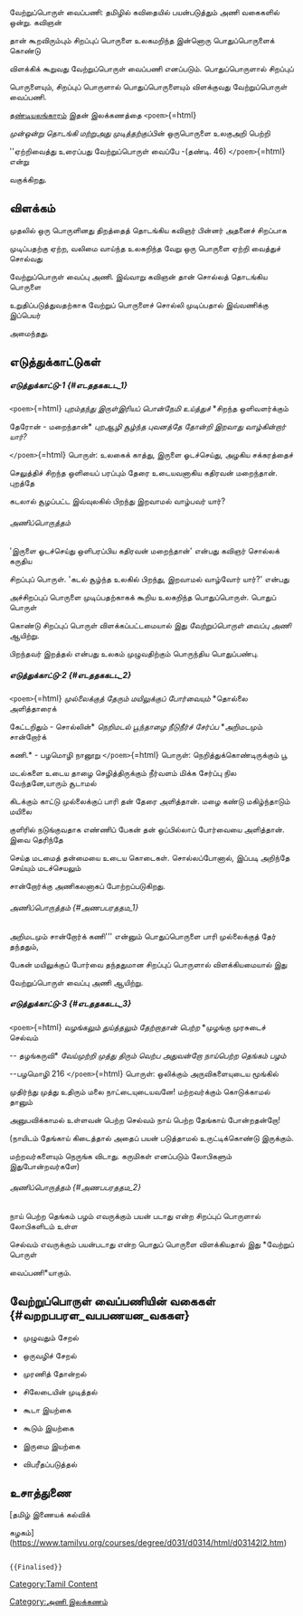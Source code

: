 வேற்றுப்பொருள் வைப்பணி: தமிழில் கவிதையில் பயன்படுத்தும் அணி வகைகளில் ஒன்று. கவிஞன்
தான் கூறவிரும்பும் சிறப்புப் பொருளை உலகமறிந்த இன்னொரு பொதுப்பொருளைக் கொண்டு
விளக்கிக் கூறுவது வேற்றுப்பொருள் வைப்பணி எனப்படும். பொதுப்பொருளால் சிறப்புப்
பொருளையும், சிறப்புப் பொருளால் பொதுப்பொருளையும் விளக்குவது வேற்றுப்பொருள் வைப்பணி.

[தண்டியலங்காரம்](தண்டியலங்காரம் "wikilink") இதன் இலக்கணத்தை `<poem>`{=html}
*முன்ஒன்று தொடங்கி மற்றுஅது முடித்தற்குப்*பின் ஒருபொருளை உலகுஅறி பெற்றி
\'\'ஏற்றிவைத்து உரைப்பது வேற்றுப்பொருள் வைப்பே -(தண்டி. 46) `</poem>`{=html}என்று
வகுக்கிறது.

## விளக்கம்

முதலில் ஒரு பொருளினது திறத்தைத் தொடங்கிய கவிஞர் பின்னர் அதனைச் சிறப்பாக
முடிப்பதற்கு ஏற்ற, வலிமை வாய்ந்த உலகறிந்த வேறு ஒரு பொருளை ஏற்றி வைத்துச் சொல்வது
வேற்றுப்பொருள் வைப்பு அணி. இவ்வாறு கவிஞன் தான் சொல்லத் தொடங்கிய பொருளை
உறுதிப்படுத்துவதற்காக வேற்றுப் பொருளைச் சொல்லி முடிப்பதால் இவ்வணிக்கு இப்பெயர்
அமைந்தது.

## எடுத்துக்காட்டுகள்

##### எடுத்துக்காட்டு-1 {#எடததககடட_1}

`<poem>`{=html} *புறம்தந்து இருள்இரியப் பொன்நேமி உய்த்துச்* *சிறந்த ஒளிவளர்க்கும்
தேரோன் - மறைந்தான்* *புறஆழி சூழ்ந்த புவனத்தே தோன்றி* *இறவாது வாழ்கின்றார் யார்?*
`</poem>`{=html} பொருள்: உலகைக் காத்து, இருளை ஓடச்செய்து, அழகிய சக்கரத்தைச்
செலுத்திச் சிறந்த ஒளியைப் பரப்பும் தேரை உடையவனாகிய கதிரவன் மறைந்தான். புறத்தே
கடலால் சூழப்பட்ட இவ்வுலகில் பிறந்து இறவாமல் வாழ்பவர் யார்?

###### அணிப்பொருத்தம்

\'இருளை ஓடச்செய்து ஒளிபரப்பிய கதிரவன் மறைந்தான்\' என்பது கவிஞர் சொல்லக் கருதிய
சிறப்புப் பொருள். \'கடல் சூழ்ந்த உலகில் பிறந்து, இறவாமல் வாழ்வோர் யார்?\' என்பது
அச்சிறப்புப் பொருளை முடிப்பதற்காகக் கூறிய உலகறிந்த பொதுப்பொருள். பொதுப் பொருள்
கொண்டு சிறப்புப் பொருள் விளக்கப்பட்டமையால் இது *வேற்றுப்பொருள் வைப்பு அணி* ஆயிற்று.
பிறந்தவர் இறத்தல் என்பது உலகம் முழுவதிற்கும் பொருந்திய பொதுப்பண்பு.

##### எடுத்துக்காட்டு-2 {#எடததககடட_2}

`<poem>`{=html} *முல்லைக்குத் தேரும் மயிலுக்குப் போர்வையும்* *தொல்லை அளித்தாரைக்
கேட்டறிதும் - சொல்லின்* *நெறிமடல் பூந்தாழை நீடுநீர்ச் சேர்ப்ப* *அறிமடமும் சான்றோர்க்
கணி.* - பழமொழி நானூறு `</poem>`{=html} பொருள்: நெறித்துக்கொண்டிருக்கும் பூ
மடல்களை உடைய தாழை செழித்திருக்கும் நீர்வளம் மிக்க சேர்ப்பு நில வேந்தனே,யாரும் சூடாமல்
கிடக்கும் காட்டு முல்லைக்குப் பாரி தன் தேரை அளித்தான். மழை கண்டு மகிழ்ந்தாடும் மயிலை
குளிரில் நடுங்குவதாக எண்ணிப் பேகன் தன் ஒப்பில்லாப் போர்வையை அளித்தான். இவை தெரிந்தே
செய்த மடமைத் தன்மையை உடைய கொடைகள். சொல்லப்போனால், இப்படி அறிந்தே செய்யும் மடச்செயலும்
சான்றோர்க்கு அணிகலனாகப் போற்றப்படுகிறது.

###### அணிப்பொருத்தம் {#அணபபரததம_1}

அறிமடமும் சான்றோர்க் கணி\'\'\' என்னும் பொதுப்பொருளை பாரி முல்லைக்குத் தேர் தந்ததும்,
பேகன் மயிலுக்குப் போர்வை தந்ததுமான சிறப்புப் பொருளால் விளக்கியமையால் இது
வேற்றுப்பொருள் வைப்பு அணி ஆயிற்று.

##### எடுத்துக்காட்டு-3 {#எடததககடட_3}

`<poem>`{=html} *வழங்கலும் துய்த்தலும் தேற்றாதான் பெற்ற* *முழங்கு முரசுடைச் செல்வம்
-- தழங்கருவி* *வேய்முற்றி முத்து திரும் வெற்ப அதுவன்றோ* *நாய்பெற்ற தெங்கம் பழம்*
--பழமொழி 216 `</poem>`{=html} பொருள்: ஒலிக்கும் அருவிகளையுடைய மூங்கில்
முதிர்ந்து முத்து உதிரும் மலை நாட்டையுடையவனே! மற்றவர்க்கும் கொடுக்காமல் தானும்
அனுபவிக்காமல் உள்ளவன் பெற்ற செல்வம் நாய் பெற்ற தேங்காய் போன்றதன்றோ!

(நாயிடம் தேங்காய் கிடைத்தால் அதைப் பயன் படுத்தாமல் உருட்டிக்கொண்டு இருக்கும்.
மற்றவர்களையும் நெருங்க விடாது. கருமிகள் எனப்படும் லோபிகளும் இதுபோன்றவர்களே)

###### அணிப்பொருத்தம் {#அணபபரததம_2}

நாய் பெற்ற தெங்கம் பழம் எவருக்கும் பயன் படாது என்ற சிறப்புப் பொருளால் லோபிகளிடம் உள்ள
செல்வம் எவருக்கும் பயன்படாது என்ற பொதுப் பொருளை விளக்கியதால் இது *வேற்றுப் பொருள்
வைப்பணி*யாகும்.

## வேற்றுப்பொருள் வைப்பணியின் வகைகள் {#வறறபபரள_வபபணயன_வககள}

-   முழுவதும் சேறல்
-   ஒருவழிச் சேறல்
-   முரணித் தோன்றல்
-   சிலேடையின் முடித்தல்
-   கூடா இயற்கை
-   கூடும் இயற்கை
-   இருமை இயற்கை
-   விபரீதப்படுத்தல்

## உசாத்துணை

[தமிழ் இணையக் கல்விக்
கழகம்](https://www.tamilvu.org/courses/degree/d031/d0314/html/d03142l2.htm)

```{=mediawiki}
{{Finalised}}
```
[Category:Tamil Content](Category:Tamil_Content "wikilink")
[Category:அணி இலக்கணம்](Category:அணி_இலக்கணம் "wikilink")
